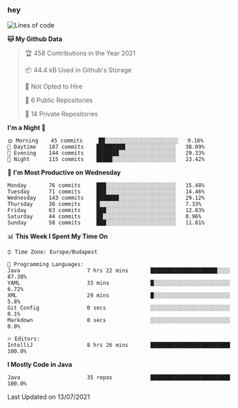 ### hey

<!--START_SECTION:waka-->
![Lines of code](https://img.shields.io/badge/From%20Hello%20World%20I%27ve%20Written-56701%20lines%20of%20code-blue)

**🐱 My Github Data** 

> 🏆 458 Contributions in the Year 2021
 > 
> 📦 44.4 kB Used in Github's Storage 
 > 
> 🚫 Not Opted to Hire
 > 
> 📜 6 Public Repositories 
 > 
> 🔑 14 Private Repositories  
 > 
**I'm a Night 🦉** 

```text
🌞 Morning    45 commits     ██░░░░░░░░░░░░░░░░░░░░░░░   9.16% 
🌆 Daytime    187 commits    █████████░░░░░░░░░░░░░░░░   38.09% 
🌃 Evening    144 commits    ███████░░░░░░░░░░░░░░░░░░   29.33% 
🌙 Night      115 commits    █████░░░░░░░░░░░░░░░░░░░░   23.42%

```
📅 **I'm Most Productive on Wednesday** 

```text
Monday       76 commits     ███░░░░░░░░░░░░░░░░░░░░░░   15.48% 
Tuesday      71 commits     ███░░░░░░░░░░░░░░░░░░░░░░   14.46% 
Wednesday    143 commits    ███████░░░░░░░░░░░░░░░░░░   29.12% 
Thursday     36 commits     █░░░░░░░░░░░░░░░░░░░░░░░░   7.33% 
Friday       63 commits     ███░░░░░░░░░░░░░░░░░░░░░░   12.83% 
Saturday     44 commits     ██░░░░░░░░░░░░░░░░░░░░░░░   8.96% 
Sunday       58 commits     ███░░░░░░░░░░░░░░░░░░░░░░   11.81%

```


📊 **This Week I Spent My Time On** 

```text
⌚︎ Time Zone: Europe/Budapest

💬 Programming Languages: 
Java                     7 hrs 22 mins       █████████████████████░░░░   87.38% 
YAML                     33 mins             █░░░░░░░░░░░░░░░░░░░░░░░░   6.72% 
XML                      29 mins             █░░░░░░░░░░░░░░░░░░░░░░░░   5.8% 
Git Config               0 secs              ░░░░░░░░░░░░░░░░░░░░░░░░░   0.1% 
Markdown                 0 secs              ░░░░░░░░░░░░░░░░░░░░░░░░░   0.0%

🔥 Editors: 
IntelliJ                 8 hrs 26 mins       █████████████████████████   100.0%

```

**I Mostly Code in Java** 

```text
Java                     35 repos            █████████████████████████   100.0%

```



 Last Updated on 13/07/2021
<!--END_SECTION:waka-->
